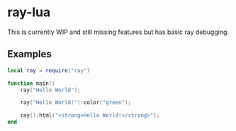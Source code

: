 # ray-lua

This is currently WIP and still missing features but has basic ray debugging.

## Examples

```lua
local ray = require("ray")

function main()
    ray("Hello World");

    ray("Hello World!"):color("green");

    ray():html("<strong>Hello World!</strong>");
end
```
